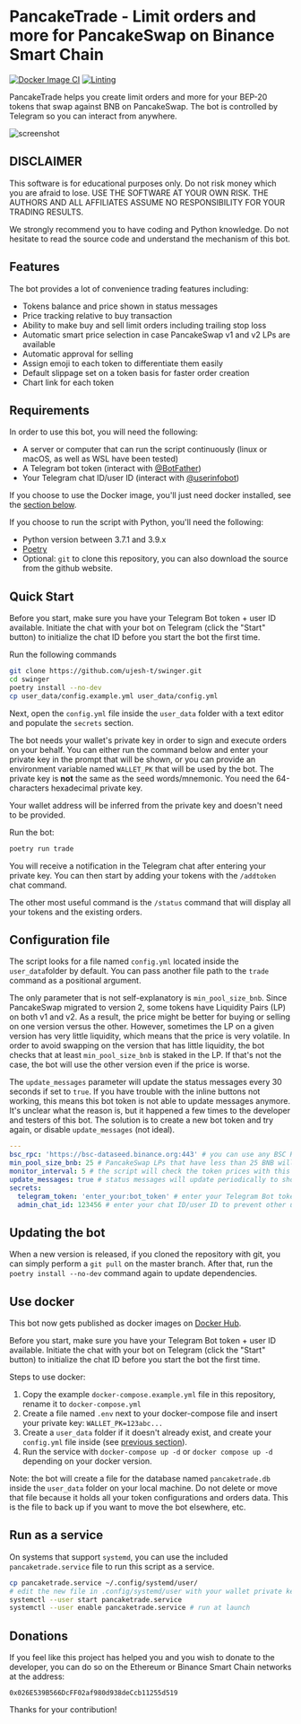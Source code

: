 # PancakeTrade - Limit orders and more for PancakeSwap on Binance Smart Chain

[![Docker Image CI](https://github.com/beeb/pancaketrade/actions/workflows/docker.yml/badge.svg?branch=develop)](https://github.com/beeb/pancaketrade/actions/workflows/docker.yml) [![Linting](https://github.com/beeb/pancaketrade/actions/workflows/lint.yml/badge.svg?branch=develop)](https://github.com/beeb/pancaketrade/actions/workflows/lint.yml)

PancakeTrade helps you create limit orders and more for your BEP-20 tokens that swap against BNB on PancakeSwap.
The bot is controlled by Telegram so you can interact from anywhere.

![screenshot](screenshot.jpg)

## DISCLAIMER

This software is for educational purposes only. Do not risk money which you are afraid to lose. USE THE SOFTWARE AT
YOUR OWN RISK. THE AUTHORS AND ALL AFFILIATES ASSUME NO RESPONSIBILITY FOR YOUR TRADING RESULTS.

We strongly recommend you to have coding and Python knowledge. Do not hesitate to read the source code and understand
the mechanism of this bot.

## Features

The bot provides a lot of convenience trading features including:

- Tokens balance and price shown in status messages
- Price tracking relative to buy transaction
- Ability to make buy and sell limit orders including trailing stop loss
- Automatic smart price selection in case PancakeSwap v1 and v2 LPs are available
- Automatic approval for selling
- Assign emoji to each token to differentiate them easily
- Default slippage set on a token basis for faster order creation
- Chart link for each token

## Requirements

In order to use this bot, you will need the following:

- A server or computer that can run the script continuously (linux or macOS, as well as WSL have been tested)
- A Telegram bot token (interact with [@BotFather](https://telegram.me/BotFather))
- Your Telegram chat ID/user ID (interact with [@userinfobot](https://telegram.me/userinfobot))

If you choose to use the Docker image, you'll just need docker installed, see the [section below](#use-docker).

If you choose to run the script with Python, you'll need the following:

- Python version between 3.7.1 and 3.9.x
- [Poetry](https://github.com/python-poetry/poetry)
- Optional: `git` to clone this repository, you can also download the source from the github website.

## Quick Start

Before you start, make sure you have your Telegram Bot token + user ID available.
Initiate the chat with your bot on Telegram (click the "Start" button) to initialize the chat ID before you start the
bot the first time.

Run the following commands

```bash
git clone https://github.com/ujesh-t/swinger.git
cd swinger
poetry install --no-dev
cp user_data/config.example.yml user_data/config.yml
```

Next, open the `config.yml` file inside the `user_data` folder with a text editor and populate the `secrets` section.

The bot needs your wallet's private key in order to sign and execute orders on your behalf. You can either run the
command below and enter your private key in the prompt that will be shown, or you can provide an environment variable
named `WALLET_PK` that will be used by the bot.
The private key is **not** the same as the seed words/mnemonic. You need the 64-characters hexadecimal private key.

Your wallet address will be inferred from the private key and doesn't need to be provided.

Run the bot:

```bash
poetry run trade
```

You will receive a notification in the Telegram chat after entering your private key. You can then start by adding your
tokens with the `/addtoken` chat command.

The other most useful command is the `/status` command that will display all your tokens and the existing orders.

## Configuration file

The script looks for a file named `config.yml` located inside the `user_data`folder by default.
You can pass another file path to the `trade` command as a positional argument.

The only parameter that is not self-explanatory is `min_pool_size_bnb`. Since PancakeSwap migrated to version 2, some
tokens have Liquidity Pairs (LP) on both v1 and v2. As a result, the price might be better for buying or selling on
one version versus the other.
However, sometimes the LP on a given version has very little liquidity, which means that the price is very volatile.
In order to avoid swapping on the version that has little liquidity, the bot checks that at least `min_pool_size_bnb`
is staked in the LP. If that's not the case, the bot will use the other version even if the price is worse.

The `update_messages` parameter will update the status messages every 30 seconds if set to `true`.
If you have trouble with the inline buttons not working, this means this bot token is not able to update messages anymore.
It's unclear what the reason is, but it happened a few times to the developer and testers of this bot.
The solution is to create a new bot token and try again, or disable `update_messages` (not ideal).

```yaml
---
bsc_rpc: 'https://bsc-dataseed.binance.org:443' # you can use any BSC RPC url you want
min_pool_size_bnb: 25 # PancakeSwap LPs that have less than 25 BNB will not be considered
monitor_interval: 5 # the script will check the token prices with this interval in seconds
update_messages: true # status messages will update periodically to show current values
secrets:
  telegram_token: 'enter_your:bot_token' # enter your Telegram Bot token
  admin_chat_id: 123456 # enter your chat ID/user ID to prevent other users to use the bot
```

## Updating the bot

When a new version is released, if you cloned the repository with git, you can simply perform a `git pull` on the master
branch. After that, run the `poetry install --no-dev` command again to update dependencies.

## Use docker

This bot now gets published as docker images on [Docker Hub](https://hub.docker.com/repository/docker/vbersier/pancaketrade).

Before you start, make sure you have your Telegram Bot token + user ID available.
Initiate the chat with your bot on Telegram (click the "Start" button) to initialize the chat ID before you start the
bot the first time.

Steps to use docker:

1. Copy the example `docker-compose.example.yml` file in this repository, rename it to `docker-compose.yml`
2. Create a file named `.env` next to your docker-compose file and insert your private key: `WALLET_PK=123abc...`
3. Create a `user_data` folder if it doesn't already exist, and create your `config.yml` file inside
   (see [previous section](#configuration-file)).
4. Run the service with `docker-compose up -d` or `docker compose up -d` depending on your docker version.

Note: the bot will create a file for the database named `pancaketrade.db` inside the `user_data` folder on your local machine.
Do not delete or move that file because it holds all your token configurations and orders data. This is the file to back
up if you want to move the bot elsewhere, etc.

## Run as a service

On systems that support `systemd`, you can use the included `pancaketrade.service` file to run this script as a service.

```bash
cp pancaketrade.service ~/.config/systemd/user/
# edit the new file in .config/systemd/user with your wallet private key
systemctl --user start pancaketrade.service
systemctl --user enable pancaketrade.service # run at launch
```

## Donations

If you feel like this project has helped you and you wish to donate to the developer, you can do so on the Ethereum or
Binance Smart Chain networks at the address:

`0x026E539B566DcFF02af980d938deCcb11255d519`

Thanks for your contribution!

